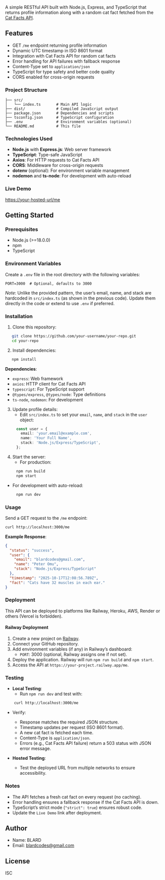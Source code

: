 A simple RESTful API built with Node.js, Express, and TypeScript that returns profile information along with a random cat fact fetched from the [Cat Facts API](https://catfact.ninja/fact).

## Features
- GET `/me` endpoint returning profile information
- Dynamic UTC timestamp in ISO 8601 format
- Integration with Cat Facts API for random cat facts
- Error handling for API failures with fallback response
- Content-Type set to `application/json`
- TypeScript for type safety and better code quality
- CORS enabled for cross-origin requests


### Project Structure
```
├── src/
│   └── index.ts       # Main API logic
├── dist/              # Compiled JavaScript output
├── package.json       # Dependencies and scripts
├── tsconfig.json      # TypeScript configuration
├── .env               # Environment variables (optional)
└── README.md          # This file
```

### Technologies Used
- **Node.js** with **Express.js**: Web server framework
- **TypeScript**: Type-safe JavaScript
- **Axios**: For HTTP requests to Cat Facts API
- **CORS**: Middleware for cross-origin requests
- **dotenv** (optional): For environment variable management
- **nodemon** and **ts-node**: For development with auto-reload

### Live Demo 
[https://your-hosted-url/me](https://your-hosted-url/me)  

## Getting Started

### Prerequisites
- Node.js (>=18.0.0)
- npm
- TypeScript

### Environment Variables
Create a `.env` file in the root directory with the following variables:

```
PORT=3000  # Optional, defaults to 3000
```

*Note*: Unlike the provided pattern, the user’s email, name, and stack are hardcoded in `src/index.ts` (as shown in the previous code). Update them directly in the code or extend to use `.env` if preferred.

### Installation
1. Clone this repository:
```bash
   git clone https://github.com/your-username/your-repo.git
   cd your-repo
```

2. Install dependencies:
```bash
   npm install
```
   **Dependencies**:
   - `express`: Web framework
   - `axios`: HTTP client for Cat Facts API
   - `typescript`: For TypeScript support
   - `@types/express`, `@types/node`: Type definitions
   - `ts-node`, `nodemon`: For development

3. Update profile details:
   - Edit `src/index.ts` to set your `email`, `name`, and `stack` in the `user` object:
```typescript
     const user = {
       email: 'your.email@example.com',
       name: 'Your Full Name',
       stack: 'Node.js/Express/TypeScript',
     };
```

4. Start the server:
   - For production:
```bash
     npm run build
     npm start
```
   - For development with auto-reload:
```bash
     npm run dev
```

### Usage
Send a GET request to the `/me` endpoint:

```bash
curl http://localhost:3000/me
```

**Example Response**:
```json
{
  "status": "success",
  "user": {
    "email": "blardcodes@gmail.com",
    "name": "Peter Omu",
    "stack": "Node.js/Express/TypeScript"
  },
  "timestamp": "2025-10-17T12:08:56.789Z",
  "fact": "Cats have 32 muscles in each ear."
}
```

### Deployment
This API can be deployed to platforms like Railway, Heroku, AWS, Render or others (Vercel is forbidden).

#### Railway Deployment
1. Create a new project on [Railway](https://railway.app).
2. Connect your GitHub repository.
3. Add environment variables (if any) in Railway’s dashboard:
   - `PORT`: 3000 (optional, Railway assigns one if not set).
4. Deploy the application. Railway will run `npm run build` and `npm start`.
5. Access the API at `https://your-project.railway.app/me`.


### Testing
- **Local Testing**:
  - Run `npm run dev` and test with:
```bash
    curl http://localhost:3000/me
```
  - Verify:
    - Response matches the required JSON structure.
    - Timestamp updates per request (ISO 8601 format).
    - A new cat fact is fetched each time.
    - Content-Type is `application/json`.
    - Errors (e.g., Cat Facts API failure) return a 503 status with JSON error message.

- **Hosted Testing**:
  - Test the deployed URL from multiple networks to ensure accessibility.

### Notes
- The API fetches a fresh cat fact on every request (no caching).
- Error handling ensures a fallback response if the Cat Facts API is down.
- TypeScript’s strict mode (`"strict": true`) ensures robust code.
- Update the `Live Demo` link after deployment.

## Author
- Name: BLARD
- Email: blardcodes@gmail.com

## License
ISC
